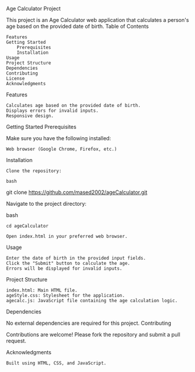 Age Calculator Project

This project is an Age Calculator web application that calculates a person's age based on the provided date of birth.
Table of Contents

    Features
    Getting Started
        Prerequisites
        Installation
    Usage
    Project Structure
    Dependencies
    Contributing
    License
    Acknowledgments

Features

    Calculates age based on the provided date of birth.
    Displays errors for invalid inputs.
    Responsive design.

Getting Started
Prerequisites

Make sure you have the following installed:

    Web browser (Google Chrome, Firefox, etc.)

Installation

    Clone the repository:

    bash

git clone https://github.com/mased2002/ageCalculator.git

Navigate to the project directory:

bash

    cd ageCalculator

    Open index.html in your preferred web browser.

Usage

    Enter the date of birth in the provided input fields.
    Click the "Submit" button to calculate the age.
    Errors will be displayed for invalid inputs.

Project Structure

    index.html: Main HTML file.
    ageStyle.css: Stylesheet for the application.
    agecalc.js: JavaScript file containing the age calculation logic.

Dependencies

No external dependencies are required for this project.
Contributing

Contributions are welcome! Please fork the repository and submit a pull request.

Acknowledgments

    Built using HTML, CSS, and JavaScript.
